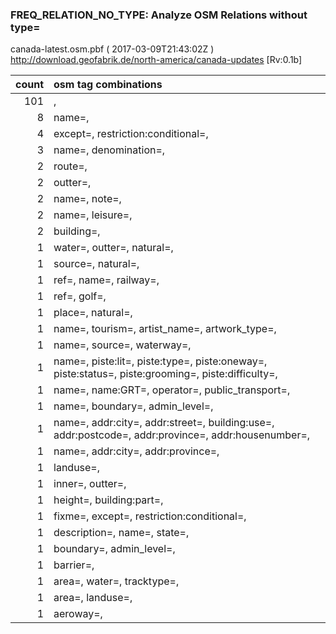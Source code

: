  
### FREQ_RELATION_NO_TYPE: Analyze OSM Relations without type= 
canada-latest.osm.pbf ( 2017-03-09T21:43:02Z ) http://download.geofabrik.de/north-america/canada-updates [Rv:0.1b]
 
|  count  |  osm tag combinations 
|  -----: | :---------------------------
|    101  |  , 
|      8  |  name=, 
|      4  |  except=, restriction:conditional=, 
|      3  |  name=, denomination=, 
|      2  |  route=, 
|      2  |  outter=, 
|      2  |  name=, note=, 
|      2  |  name=, leisure=, 
|      2  |  building=, 
|      1  |  water=, outter=, natural=, 
|      1  |  source=, natural=, 
|      1  |  ref=, name=, railway=, 
|      1  |  ref=, golf=, 
|      1  |  place=, natural=, 
|      1  |  name=, tourism=, artist_name=, artwork_type=, 
|      1  |  name=, source=, waterway=, 
|      1  |  name=, piste:lit=, piste:type=, piste:oneway=, piste:status=, piste:grooming=, piste:difficulty=, 
|      1  |  name=, name:GRT=, operator=, public_transport=, 
|      1  |  name=, boundary=, admin_level=, 
|      1  |  name=, addr:city=, addr:street=, building:use=, addr:postcode=, addr:province=, addr:housenumber=, 
|      1  |  name=, addr:city=, addr:province=, 
|      1  |  landuse=, 
|      1  |  inner=, outter=, 
|      1  |  height=, building:part=, 
|      1  |  fixme=, except=, restriction:conditional=, 
|      1  |  description=, name=, state=, 
|      1  |  boundary=, admin_level=, 
|      1  |  barrier=, 
|      1  |  area=, water=, tracktype=, 
|      1  |  area=, landuse=, 
|      1  |  aeroway=, 
 
